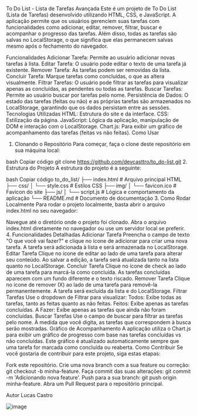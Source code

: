 To Do List - Lista de Tarefas Avançada
Este é um projeto de To Do List (Lista de Tarefas) desenvolvido utilizando HTML, CSS, e JavaScript. A aplicação permite que os usuários gerenciem suas tarefas com funcionalidades como adicionar, editar, remover, filtrar, buscar e acompanhar o progresso das tarefas. Além disso, todas as tarefas são salvas no LocalStorage, o que significa que elas permanecem salvas mesmo após o fechamento do navegador.

Funcionalidades
Adicionar Tarefa: Permite ao usuário adicionar novas tarefas à lista.
Editar Tarefa: O usuário pode editar o texto de uma tarefa já existente.
Remover Tarefa: As tarefas podem ser removidas da lista.
Concluir Tarefa: Marque tarefas como concluídas, o que as altera visualmente.
Filtrar Tarefas: O usuário pode filtrar as tarefas para visualizar apenas as concluídas, as pendentes ou todas as tarefas.
Buscar Tarefas: Permite ao usuário buscar por tarefas pelo nome.
Persistência de Dados: O estado das tarefas (feitas ou não) e as próprias tarefas são armazenados no LocalStorage, garantindo que os dados persistam entre as sessões.
Tecnologias Utilizadas
HTML: Estrutura do site e da interface.
CSS: Estilização da página.
JavaScript: Lógica da aplicação, manipulação de DOM e interação com o LocalStorage.
Chart.js: Para exibir um gráfico de acompanhamento das tarefas (feitas vs não feitas).
Como Usar
1. Clonando o Repositório
Para começar, faça o clone deste repositório em sua máquina local:

bash
Copiar código
git clone https://github.com/devcasttro/to_do-list.git
2. Estrutura do Projeto
A estrutura do projeto é a seguinte:

bash
Copiar código
to_do_list/
├── index.html        # Arquivo principal HTML
├── css/
│   └── style.css     # Estilos CSS
├── img/
│   └── favicon.ico   # Favicon do site
├── js/
│   └── script.js     # Lógica e comportamento da aplicação
└── README.md         # Documento de documentação
3. Como Rodar Localmente
Para rodar o projeto localmente, basta abrir o arquivo index.html no seu navegador:

Navegue até o diretório onde o projeto foi clonado.
Abra o arquivo index.html diretamente no navegador ou use um servidor local se preferir.
4. Funcionalidades Detalhadas
Adicionar Tarefa
Preencha o campo de texto "O que você vai fazer?" e clique no ícone de adicionar para criar uma nova tarefa.
A tarefa será adicionada à lista e será armazenada no LocalStorage.
Editar Tarefa
Clique no ícone de editar ao lado de uma tarefa para alterar seu conteúdo.
Ao salvar a edição, a tarefa será atualizada tanto na lista quanto no LocalStorage.
Concluir Tarefa
Clique no ícone de check ao lado de uma tarefa para marcá-la como concluída.
As tarefas concluídas aparecem com um fundo diferente e o texto riscado.
Remover Tarefa
Clique no ícone de remover (X) ao lado de uma tarefa para removê-la permanentemente.
A tarefa será excluída da lista e do LocalStorage.
Filtrar Tarefas
Use o dropdown de Filtrar para visualizar:
Todos: Exibe todas as tarefas, tanto as feitas quanto as não feitas.
Feitos: Exibe apenas as tarefas concluídas.
A Fazer: Exibe apenas as tarefas que ainda não foram concluídas.
Buscar Tarefas
Use o campo de buscar para filtrar as tarefas pelo nome. À medida que você digita, as tarefas que correspondem à busca serão mostradas.
Gráfico de Acompanhamento
A aplicação utiliza o Chart.js para exibir um gráfico de progresso com base nas tarefas concluídas vs não concluídas. Este gráfico é atualizado automaticamente sempre que uma tarefa for marcada como concluída ou reaberta.
Como Contribuir
Se você gostaria de contribuir para este projeto, siga estas etapas:

Fork este repositório.
Crie uma nova branch com a sua feature ou correção: git checkout -b minha-feature.
Faça commit das suas alterações: git commit -m 'Adicionando nova feature'.
Push para a sua branch: git push origin minha-feature.
Abra um Pull Request para o repositório principal.


Autor
Lucas Castro


![image](https://github.com/user-attachments/assets/6f93fa0c-66fe-4352-81d3-61180a59f2a6)
